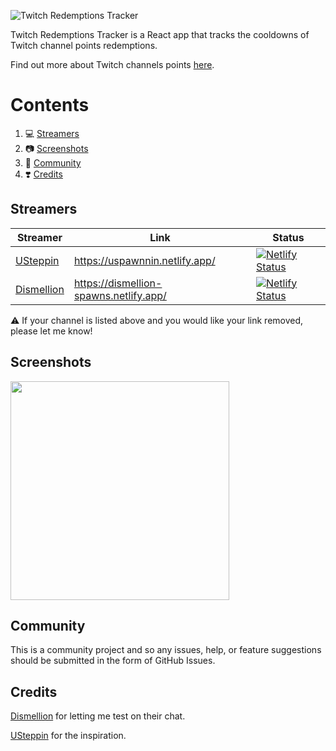 ![Twitch Redemptions Tracker](https://user-images.githubusercontent.com/16789070/111539777-2d382400-8766-11eb-8595-7446929ec6ed.png)

Twitch Redemptions Tracker is a React app that tracks the cooldowns of Twitch channel points redemptions.

Find out more about Twitch channels points [here](https://help.twitch.tv/s/article/channel-points-guide).

# Contents

1. :computer: [Streamers](#streamers)
2. :camera: [Screenshots](#screenshots)
3. :handshake: [Community](#community)
4. :heavy_heart_exclamation: [Credits](#credits)

## Streamers

| Streamer      | Link | Status |
| ----------- | ----------- | - |
| [USteppin](https://www.twitch.tv/usteppin) | https://uspawnnin.netlify.app/ | [![Netlify Status](https://api.netlify.com/api/v1/badges/8fff37cf-07f5-4bbf-9967-2ac358f5ed1e/deploy-status)](https://app.netlify.com/sites/uspawnnin/deploys) |
| [Dismellion](https://www.twitch.tv/dismellion) | https://dismellion-spawns.netlify.app/ | [![Netlify Status](https://api.netlify.com/api/v1/badges/9bb40549-7638-4eac-8a28-13c97b1a1579/deploy-status)](https://app.netlify.com/sites/dismellion-spawns/deploys) |

:warning: If your channel is listed above and you would like your link removed, please let me know!

## Screenshots

<img src="https://user-images.githubusercontent.com/16789070/111542143-41315500-8769-11eb-8177-b9677f80371a.png" width="350">

## Community

This is a community project and so any issues, help, or feature suggestions should be submitted in the form of GitHub Issues.

## Credits

[Dismellion](https://www.twitch.tv/dismellion) for letting me test on their chat.

[USteppin](https://www.twitch.tv/usteppin) for the inspiration.
